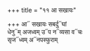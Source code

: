 +++
title = "११ आ सखायः"

+++
आ᳓ सखायः सबर्दु᳓घां  
धेनु᳓म् अजध्वम् उ᳓प न᳓व्यसा व᳓चः  
सृज᳓ध्वम् अ᳓नपस्फुराम्